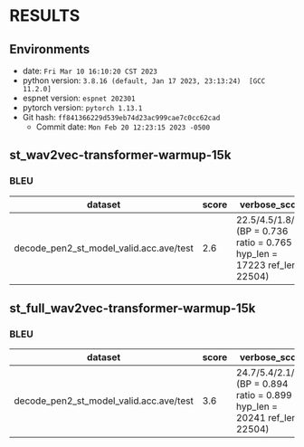 <!-- Generated by scripts/utils/show_translation_result.sh -->
# RESULTS
## Environments
- date: `Fri Mar 10 16:10:20 CST 2023`
- python version: `3.8.16 (default, Jan 17 2023, 23:13:24)  [GCC 11.2.0]`
- espnet version: `espnet 202301`
- pytorch version: `pytorch 1.13.1`
- Git hash: `ff841366229d539eb74d23ac999cae7c0cc62cad`
  - Commit date: `Mon Feb 20 12:23:15 2023 -0500`

## st_wav2vec-transformer-warmup-15k

### BLEU

|dataset|score|verbose_score|
|---|---|---|
|decode_pen2_st_model_valid.acc.ave/test|2.6|22.5/4.5/1.8/0.8 (BP = 0.736 ratio = 0.765 hyp_len = 17223 ref_len = 22504)|

## st_full_wav2vec-transformer-warmup-15k

### BLEU

|dataset|score|verbose_score|
|---|---|---|
|decode_pen2_st_model_valid.acc.ave/test|3.6|24.7/5.4/2.1/1.0 (BP = 0.894 ratio = 0.899 hyp_len = 20241 ref_len = 22504)|
